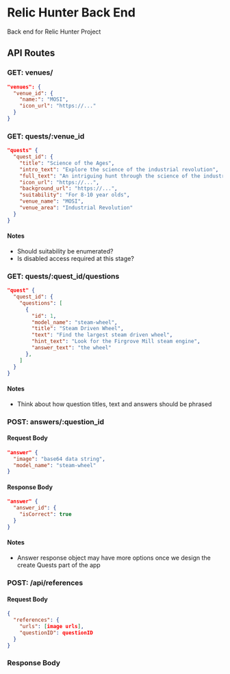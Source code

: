 # Relic Hunter Back End

Back end for Relic Hunter Project

## API Routes

### GET: venues/

```json
"venues": {
  "venue_id": {
    "name:": "MOSI",
    "icon_url": "https://..."
  }
}
```

### GET: quests/:venue_id

```json
"quests" {
  "quest_id": {
    "title": "Science of the Ages",
    "intro_text": "Explore the science of the industrial revolution",
    "full_text": "An intriguing hunt through the science of the industrial revolution and first computers",
    "icon_url": "https://...",
    "background_url": "https://...",
    "suitability": "For 8-10 year olds",
    "venue_name": "MOSI",
    "venue_area": "Industrial Revolution"
  }
}
```

#### Notes

- Should suitability be enumerated?
- Is disabled access required at this stage?

### GET: quests/:quest_id/questions
```json
"quest" {
  "quest_id": {
    "questions": [
      {
        "id": 1,
        "model_name": "steam-wheel",
        "title": "Steam Driven Wheel",
        "text": "Find the largest steam driven wheel",
        "hint_text": "Look for the Firgrove Mill steam engine",
        "answer_text": "the wheel"
      },
    ]
  }
}
```

#### Notes

- Think about how question titles, text and answers should be phrased

### POST: answers/:question_id

#### Request Body

```json
"answer" {
  "image": "base64 data string",
  "model_name": "steam-wheel"
}
```

#### Response Body

```json
"answer" {
  "answer_id": {
    "isCorrect": true
  }
}
```

#### Notes

- Answer response object may have more options once we design the create Quests part of the app

### POST: /api/references

#### Request Body

```json
{
  "references": {
    "urls": [image urls],
    "questionID": questionID
  }
}
```

### Response Body